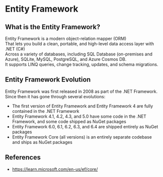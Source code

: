 # Entity Framework

## What is the Entity Framework?

Entity Framework is a modern object-relation mapper (ORM)  
That lets you build a clean, portable, and high-level data access layer with .NET (C#)  
Across a variety of databases, including SQL Database (on-premises and Azure), SQLite, MySQL, PostgreSQL, and Azure Cosmos DB.  
It supports LINQ queries, change tracking, updates, and schema migrations.

## Entity Framework Evolution

Entity Framework was first released in 2008 as part of the .NET Framework.  
Since then it has gone through several evolutions:

- The first version of Entity Framework and Entity Framework 4 are fully contained in the .NET Framework
- Entity Framework 4.1, 4.2, 4.3, and 5.0 have some code in the .NET Framework, and some code shipped as NuGet packages
- Entity Framework 6.0, 6.1, 6.2, 6.3, and 6.4 are shipped entirely as NuGet packages
- Entity Framework Core (all versions) is an entirely separate codebase and ships as NuGet packages

## References

- https://learn.microsoft.com/en-us/ef/core/
